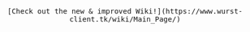 <p align=center><kbd>[Check out the new & improved Wiki!](https://www.wurst-client.tk/wiki/Main_Page/)